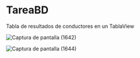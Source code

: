 # TareaBD

Tabla de resultados de conductores en un TablaView

![Captura de pantalla (1642)](https://github.com/ItsRonald21/TareaBD/assets/135067815/7ba2a402-ed39-41e4-99c5-8d2cbbcd9ce6)

![Captura de pantalla (1644)](https://github.com/ItsRonald21/TareaBD/assets/135067815/a09941ce-4c1c-416e-81d8-81e4a6e90f07)

